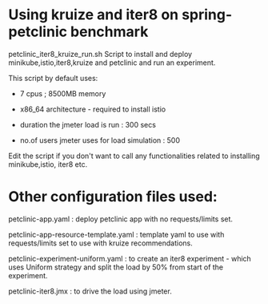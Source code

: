# Using kruize and iter8 on spring-petclinic benchmark

petclinic_iter8_kruize_run.sh		Script to install and deploy minikube,istio,iter8,kruize and petclinic and run an experiment.

This script by default uses: 

* 7 cpus ; 8500MB memory

* x86_64 architecture  - required to install istio

* duration the jmeter load is run : 300 secs

* no.of users jmeter uses for load simulation : 500

Edit the script if you don't want to call any functionalities related to installing minikube,istio, iter8 etc.

# Other configuration files used:

petclinic-app.yaml :                    deploy petclinic app with no requests/limits set.

petclinic-app-resource-template.yaml :  template yaml to use with requests/limits set to use with kruize recommendations.

petclinic-experiment-uniform.yaml	:     to create an iter8 experiment - which uses Uniform strategy and split the load by 50% from start of the experiment.

petclinic-iter8.jmx :                   to drive the load using jmeter.
